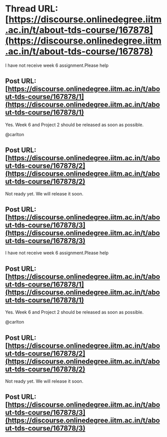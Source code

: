 # Thread URL: [https://discourse.onlinedegree.iitm.ac.in/t/about-tds-course/167878](https://discourse.onlinedegree.iitm.ac.in/t/about-tds-course/167878)

I have not receive week 6 assignment.Please help

Post URL: [https://discourse.onlinedegree.iitm.ac.in/t/about-tds-course/167878/1](https://discourse.onlinedegree.iitm.ac.in/t/about-tds-course/167878/1)
---
Yes. Week 6 and Project 2 should be released as soon as possible.

@carlton

Post URL: [https://discourse.onlinedegree.iitm.ac.in/t/about-tds-course/167878/2](https://discourse.onlinedegree.iitm.ac.in/t/about-tds-course/167878/2)
---
Not ready yet. We will release it soon.

Post URL: [https://discourse.onlinedegree.iitm.ac.in/t/about-tds-course/167878/3](https://discourse.onlinedegree.iitm.ac.in/t/about-tds-course/167878/3)
---
I have not receive week 6 assignment.Please help

Post URL: [https://discourse.onlinedegree.iitm.ac.in/t/about-tds-course/167878/1](https://discourse.onlinedegree.iitm.ac.in/t/about-tds-course/167878/1)
---
Yes. Week 6 and Project 2 should be released as soon as possible.

@carlton

Post URL: [https://discourse.onlinedegree.iitm.ac.in/t/about-tds-course/167878/2](https://discourse.onlinedegree.iitm.ac.in/t/about-tds-course/167878/2)
---
Not ready yet. We will release it soon.

Post URL: [https://discourse.onlinedegree.iitm.ac.in/t/about-tds-course/167878/3](https://discourse.onlinedegree.iitm.ac.in/t/about-tds-course/167878/3)
---

